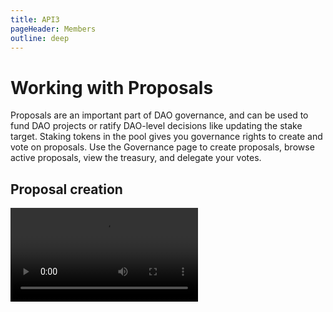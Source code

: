 ```yaml
---
title: API3
pageHeader: Members
outline: deep
---
```


<PageHeader/>

# Working with Proposals

Proposals are an important part of DAO governance, and can be used to fund DAO
projects or ratify DAO-level decisions like updating the stake target. Staking
tokens in the pool gives you governance rights to create and vote on proposals.
Use the Governance page to create proposals, browse active proposals, view the
treasury, and delegate your votes.

## Proposal creation

<!-- proposals and history video -->
<Video src="https://www.youtube.com/embed/k0XEkJtWAGk"/>

To create a proposal, there are two requirements:

1. You haven't created a proposal in the last 7 days.
2. You need at least 0.1% of the staking pool to create a proposal.

To view the percentage of staked tokens in the pool for an address, visit the
[DAO Tracker wallets page](https://tracker.api3.org/wallets).

In order for your proposal to succeed, a few steps are highly recommended.

1. Promote your idea and gather feedback on the API3 forum using a
   [sentiment check post](https://forum.api3.org/t/sentiment-check-template/56).
   Generally, ideas receiving community engagement on the forum are more likely
   to pass once crafted as official proposals.
2. Create an
   [official proposal](https://forum.api3.org/t/api3-dao-example-proposal-template/52)
   post on the API3 forum. This should contain a link to the
   [proposal description on IPFS](https://docs.api3.org/guides/dao-members/proposals.html#using-ipfs-for-proposals).
3. After receiving feedback from the above steps, create a formal proposal using
   the DAO dashboard as described below.

Proposals may be either primary or secondary. Primary proposals require an
absolute majority vote to pass, while secondary proposals require 15% and a
relative majority support.

## Creating a formal proposal

<!-- create a proposal video -->
<br/>
<Video src="https://www.youtube.com/embed/XO1iA3wSYMQ"/>

1. Click **New Proposal** on the Governance page.
2. **Proposal Type** \
   Proposals can be either Primary or Secondary voting types. These two types
   have access to separate treasuries, different voting settings, and different
   permissions to change contract settings. For a technical breakdown of the
   different permissions granted to the DAO's proposal types (and corresponding
   Agents) see this
   [README](https://github.com/api3dao/api3-dao/blob/develop/packages/dao/README.md#permissions).
3. **Title** \
   Enter a descriptive proposal title.The title will appear on the Governance
   page and is used to identify the proposal.
4. **Description**

   While a description can be typed text, it’s highly recommended to instead use
   a PDF hosted on IPFS and adding a link back to the forum where you posted
   your proposal for discussion.

   **Why use IPFS?** Consider this use case: You posted on the
   [API3 forum](https://forum.api3.org/) about a potential proposal. You
   received positive feedback and decided to formally create a proposal using
   the DAO dashboard. In the proposal's description field you provide a link
   back to the forum so people can again see the proposal details. How does the
   voter know that it's the exact same proposal they had read earlier in the
   forum? IPFS addressing content by its hash is convenient here, because any
   change you'll make to your proposal will change its hash.

   To create an IPFS link, upload a PDF version of your proposal to an IPFS
   provider like Pinata or Fleek. After the file is uploaded, the respective
   provider will create a URL with the IPFS hash for the PDF. Add the URL to
   your forum posting and the description field of your DAO dashboard proposal.

   Remember that the URL the voter sees in the DAO dashboard proposal
   description field is final and should match the URL on the forum.

5. **Target Contract Address** This is the address of the contract to call. For
   example, the commonly used target contract for USDC is
   `0xA0b86991c6218b36c1d19D4a2e9Eb0cE3606eB48`.

6. **Target Contract Signature** This defines the signature of the function to
   call within the target contract. For the target contract USDC address
   mentioned above use the exact signature below, without spaces (leading or
   otherwise):

<!-- The following prettier-ignore is important to prevent spaces in the parameters -->
<!-- prettier-ignore -->
```js
transfer(address,uint256);
```

::: danger Please note  
 Do not alter the signature in any way or else your proposal will be invalid.
:::

7. **ETH Value** \
   You can use zero if the target function is not payable.
8. **Parameters**

   These are the arguments that will be used to satisfy the signature of the
   target contract function in step 6.

   For example, if you use the USDC contract address
   0xA0b86991c6218b36c1d19D4a2e9Eb0cE3606eB48, you will be calling its transfer
   function, as indicated in step 6, should the proposal pass.

   If you wanted to transfer 499,999 USDC to a specific wallet (in this example
   0xF…EE9), the respective Agent (primary or secondary) would be calling the
   USDC contract to transfer the USDC to the desired wallet. The arguments would
   look like this:

<!-- The following prettier-ignore is important to prevent spaces in the parameters -->
<!-- prettier-ignore -->
   ```json
   ["0xF4EB52Cf9D31a...d1663d78ddDEE9","499999000000"]
   ```

- The arguments must be provided in JSON array format where the values are
  stringified.
- USDC uses 6 decimal places of precision as opposed to 18 that many other ERC20
  tokens use. Consequently, multiply the desired $USD by 10^6 to get the USDC
  amount to enter.

  Note that since `transfer(address,uint256)` function transfers funds from the
  sender to the specified address, the USDC is asked to be supplied from the
  Agent's balance.

  **ENS Names:** You are also encouraged to use the
  [ENS app](https://app.ens.domains/) to register a name and associate it with
  an Ethereum account. Then, while entering your proposal parameters, you can
  use this ENS name instead of the account address. Before making the
  transaction that will create the proposal, the DAO dashboard will look up the
  address that the ENS name is pointing to and use the raw address in the
  proposal. Therefore, changing the address that the ENS name is pointing to
  after this look up operation WILL NOT have an effect on the proposal.

  For voters to see your ENS name instead of the raw address on the proposal
  details page, you will have to use the [ENS app](https://app.ens.domains/) to
  set a reverse record pointing to your ENS name (i.e., you need to have your
  raw address point to the ENS name). If your proposal will make a
  `transfer(address,uint256)` call to an ERC20 token contract where the address
  is the address of a multisig wallet, you can
  [set a reverse record with the multisig](https://medium.com/the-ethereum-name-service/you-can-now-manage-ens-names-with-gnosis-safe-9ddcb7e6c4ac)
  to your ENS name. See Parameters in
  [this proposal](https://api3.eth/#/history/secondary-31) for an example.

9. Click **Create** \
   The proposal is then added to the proposal list and can be voted on.
10. **Return to the
    [API3 forum](https://forum.api3.org/c/official-proposals/5)** \
    Add a comment to your post with a link to your newly created proposal. This
    will help encourage community members to vote.

## Proposal Execution

A proposal is ready for execution if all of the following requirements have been
met:

1. The proposal hasn't already been executed
2. The proposal's voting period has ended
3. The total "For" votes exceeds the "Against" votes
4. Depending on the proposal type you selected, the respective amount of voting
   power voted “For” the proposal.

Both primary and secondary type proposals execute immediately once 50% of all
voting power has voted "For" them.
